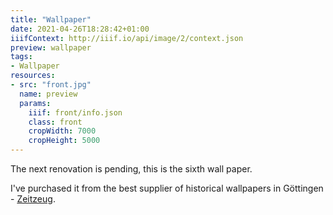 ```yaml
---
title: "Wallpaper"
date: 2021-04-26T18:28:42+01:00
iiifContext: http://iiif.io/api/image/2/context.json
preview: wallpaper
tags:
- Wallpaper
resources:
- src: "front.jpg"
  name: preview
  params:
    iiif: front/info.json
    class: front
    cropWidth: 7000
    cropHeight: 5000
---
```

The next renovation is pending, this is the sixth wall paper.

I've purchased it from the best supplier of historical wallpapers in Göttingen - [Zeitzeug](http://zeitzeug.de/).
